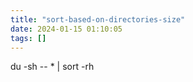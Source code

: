 ```yaml
---
title: "sort-based-on-directories-size"
date: 2024-01-15 01:10:05
tags: []
---
```

du -sh -- *  | sort -rh

